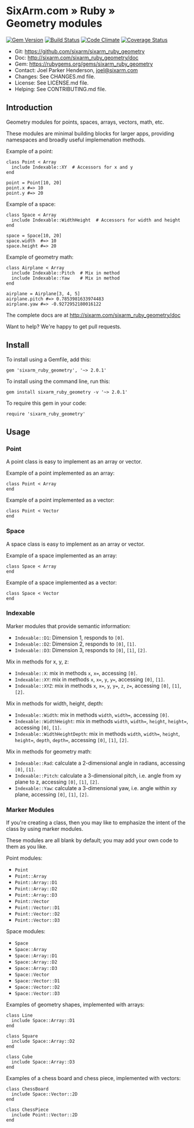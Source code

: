 # SixArm.com » Ruby » <br> Geometry modules

<!--HEADER-OPEN-->

[![Gem Version](https://badge.fury.io/rb/sixarm_ruby_geometry.svg)](http://badge.fury.io/rb/sixarm_ruby_geometry)
[![Build Status](https://travis-ci.org/SixArm/sixarm_ruby_geometry.png)](https://travis-ci.org/SixArm/sixarm_ruby_geometry)
[![Code Climate](https://codeclimate.com/github/SixArm/sixarm_ruby_geometry.png)](https://codeclimate.com/github/SixArm/sixarm_ruby_geometry)
[![Coverage Status](https://coveralls.io/repos/SixArm/sixarm_ruby_geometry/badge.svg?branch=master&service=github)](https://coveralls.io/github/SixArm/sixarm_ruby_geometry?branch=master)

* Git: <https://github.com/sixarm/sixarm_ruby_geometry>
* Doc: <http://sixarm.com/sixarm_ruby_geometry/doc>
* Gem: <https://rubygems.org/gems/sixarm_ruby_geometry>
* Contact: Joel Parker Henderson, <joel@sixarm.com>
* Changes: See CHANGES.md file.
* License: See LICENSE.md file.
* Helping: See CONTRIBUTING.md file.

<!--HEADER-SHUT-->


## Introduction

Geometry modules for points, spaces, arrays, vectors, math, etc.

These modules are minimal building blocks for larger apps, providing namespaces and broadly useful implemenation methods.

Example of a point:

    class Point < Array
      include Indexable::XY  # Accessors for x and y
    end

    point = Point[10, 20]
    point.x #=> 10
    point.y #=> 20


Example of a space:

    class Space < Array
      include Indexable::WidthHeight  # Accessors for width and height
    end

    space = Space[10, 20]
    space.width  #=> 10
    space.height #=> 20


Example of geometry math:

    class Airplane < Array
      include Indexable::Pitch  # Mix in method
      include Indexable::Yaw    # Mix in method
    end

    airplane = Airplane[3, 4, 5]
    airplane.pitch #=> 0.7853981633974483
    airplane.yaw #=> -0.9272952180016122

The complete docs are at <http://sixarm.com/sixarm_ruby_geometry/doc>

Want to help? We're happy to get pull requests.


<!--INSTALL-OPEN-->

## Install

To install using a Gemfile, add this:

    gem 'sixarm_ruby_geometry', '~> 2.0.1'

To install using the command line, run this:

    gem install sixarm_ruby_geometry -v '~> 2.0.1'

To require this gem in your code:

    require 'sixarm_ruby_geometry'

<!--INSTALL-SHUT-->


## Usage


### Point

A point class is easy to implement as an array or vector.

Example of a point implemented as an array:

    class Point < Array
    end

Example of a point implemented as a vector:

    class Point < Vector
    end


### Space

A space class is easy to implement as an array or vector.

Example of a space implemented as an array:

    class Space < Array
    end

Example of a space implemented as a vector:

    class Space < Vector
    end


### Indexable

Marker modules that provide semantic information:

* `Indexable::D1`: Dimension 1, responds to `[0]`.
* `Indexable::D2`: Dimension 2, responds to `[0]`, `[1]`.
* `Indexable::D3`: Dimension 3, responds to `[0]`, `[1]`, `[2]`.

Mix in methods for x, y, z:

* `Indexable::X`: mix in methods `x`, `x=`, accessing `[0]`.
* `Indexable::XY`: mix in methods `x`, `x=`, `y`, `y=`, accessing `[0]`, `[1]`.
* `Indexable::XYZ`: mix in methods `x`, `x=`, `y`, `y=`, `z`, `z=`, accessing `[0]`, `[1]`, `[2]`.

Mix in methods for width, height, depth:

* `Indexable::Width`: mix in methods `width`, `width=`, accessing `[0]`.
* `Indexable::WidthHeight`: mix in methods `width`, `width=`, `height`, `height=`, accessing `[0]`, `[1]`.
* `Indexable::WidthHeightDepth`: mix in methods `width`, `width=`, `height`, `height=`, `depth`, `depth=`, accessing `[0]`, `[1]`, `[2]`.

Mix in methods for geometry math:

* `Indexable::Rad`: calculate a 2-dimensional angle in radians, accessing `[0]`, `[1]`.
* `Indexable::Pitch`: calculate a 3-dimensional pitch, i.e. angle from xy plane to z, accessing `[0]`, `[1]`, `[2]`.
* `Indexable::Yaw`: calculate a 3-dimensional yaw, i.e. angle within xy plane, accessing `[0]`, `[1]`, `[2]`.


### Marker Modules

If you're creating a class, then you may like to emphasize the intent of the class by using marker modules.

These modules are all blank by default; you may add your own code to them as you like.

Point modules:

* `Point`
* `Point::Array`
* `Point::Array::D1`
* `Point::Array::D2`
* `Point::Array::D3`
* `Point::Vector`
* `Point::Vector::D1`
* `Point::Vector::D2`
* `Point::Vector::D3`

Space modules:

* `Space`
* `Space::Array`
* `Space::Array::D1`
* `Space::Array::D2`
* `Space::Array::D3`
* `Space::Vector`
* `Space::Vector::D1`
* `Space::Vector::D2`
* `Space::Vector::D3`

Examples of geometry shapes, implemented with arrays:

    class Line
      include Space::Array::D1
    end

    class Square
      include Space::Array::D2
    end

    class Cube
      include Space::Array::D3
    end

Examples of a chess board and chess piece, implemented with vectors:

    class ChessBoard
      include Space::Vector::2D
    end

    class ChessPiece
      include Point::Vector::2D
    end

